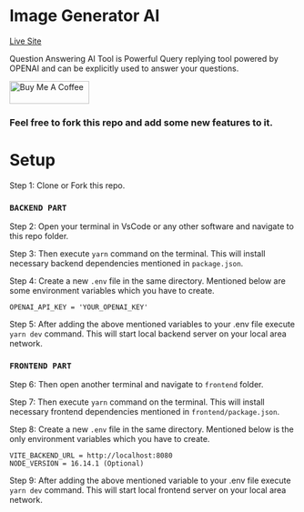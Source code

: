 # Image Generator AI

<a href="https://question-answer.pages.dev/" target="_blank" style="background: #fff !important; height: 40px !important;width: 140px !important;">Live Site</a>

Question Answering AI Tool is Powerful Query replying tool powered by OPENAI and can be explicitly used to answer your questions.

<a href="https://www.buymeacoffee.com/lalshubham" target="_blank"><img src="https://cdn.buymeacoffee.com/buttons/v2/default-yellow.png" alt="Buy Me A Coffee" style="height: 40px !important;width: 140px !important;" ></a>

### Feel free to fork this repo and add some new features to it.

# Setup

Step 1: Clone or Fork this repo.

### `BACKEND PART`

Step 2: Open your terminal in VsCode or any other software and navigate to this repo folder.

Step 3: Then execute `yarn` command on the terminal. This will install necessary backend dependencies mentioned in `package.json`.

Step 4: Create a new `.env` file in the same directory. Mentioned below are some environment variables which you have to create.

```
OPENAI_API_KEY = 'YOUR_OPENAI_KEY'
```

Step 5: After adding the above mentioned variables to your .env file execute `yarn dev` command. This will start local backend server on your local area network.

### `FRONTEND PART`

Step 6: Then open another terminal and navigate to `frontend` folder.

Step 7: Then execute `yarn` command on the terminal. This will install necessary frontend dependencies mentioned in `frontend/package.json`.

Step 8: Create a new `.env` file in the same directory. Mentioned below is the only environment variables which you have to create.

```
VITE_BACKEND_URL = http://localhost:8080
NODE_VERSION = 16.14.1 (Optional)
```

Step 9: After adding the above mentioned variable to your .env file execute `yarn dev` command. This will start local frontend server on your local area network.